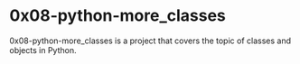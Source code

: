 # 0x08-python-more_classes

0x08-python-more_classes is a project that covers the topic of classes and objects in Python.
